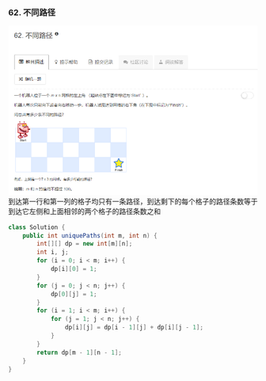 ### 62. 不同路径
![](../imgs/2018-10-02_192230.png)   
到达第一行和第一列的格子均只有一条路径，到达剩下的每个格子的路径条数等于到达它左侧和上面相邻的两个格子的路径条数之和
```java
class Solution {
    public int uniquePaths(int m, int n) {
        int[][] dp = new int[m][n];
        int i, j;
        for (i = 0; i < m; i++) {
            dp[i][0] = 1;
        }
        for (j = 0; j < n; j++) {
            dp[0][j] = 1;
        }
        for (i = 1; i < m; i++) {
            for (j = 1; j < n; j++) {
                dp[i][j] = dp[i - 1][j] + dp[i][j - 1];
            }
        }
        return dp[m - 1][n - 1];
    }
}
```